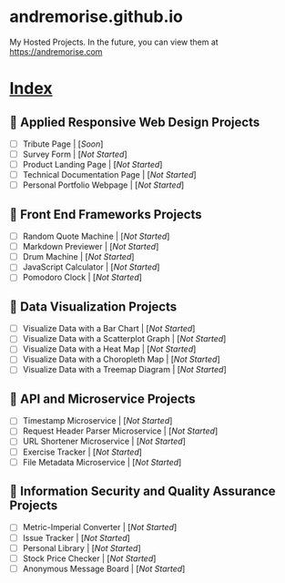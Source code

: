 # andremorise.github.io
My Hosted Projects.
In the future, you can view them at https://andremorise.com

# [Index]

## :large_blue_diamond: Applied Responsive Web Design Projects
- [ ] Tribute Page | [*Soon*]
- [ ] Survey Form | [*Not Started*]
- [ ] Product Landing Page | [*Not Started*]
- [ ] Technical Documentation Page | [*Not Started*]
- [ ] Personal Portfolio Webpage | [*Not Started*]

## :large_blue_diamond: Front End Frameworks Projects
- [ ] Random Quote Machine | [*Not Started*]
- [ ] Markdown Previewer | [*Not Started*]
- [ ] Drum Machine | [*Not Started*]
- [ ] JavaScript Calculator | [*Not Started*]
- [ ] Pomodoro Clock | [*Not Started*]

## :large_blue_diamond: Data Visualization Projects
- [ ] Visualize Data with a Bar Chart | [*Not Started*]
- [ ] Visualize Data with a Scatterplot Graph | [*Not Started*]
- [ ] Visualize Data with a Heat Map | [*Not Started*]
- [ ] Visualize Data with a Choropleth Map | [*Not Started*]
- [ ] Visualize Data with a Treemap Diagram | [*Not Started*]

## :large_blue_diamond: API and Microservice Projects
- [ ] Timestamp Microservice | [*Not Started*]
- [ ] Request Header Parser Microservice | [*Not Started*]
- [ ] URL Shortener Microservice | [*Not Started*]
- [ ] Exercise Tracker | [*Not Started*]
- [ ] File Metadata Microservice | [*Not Started*]

## :large_blue_diamond: Information Security and Quality Assurance Projects
- [ ] Metric-Imperial Converter | [*Not Started*]
- [ ] Issue Tracker | [*Not Started*]
- [ ] Personal Library | [*Not Started*]
- [ ] Stock Price Checker | [*Not Started*]
- [ ] Anonymous Message Board | [*Not Started*]

[index]: https://andremorise.github.io/index.html
